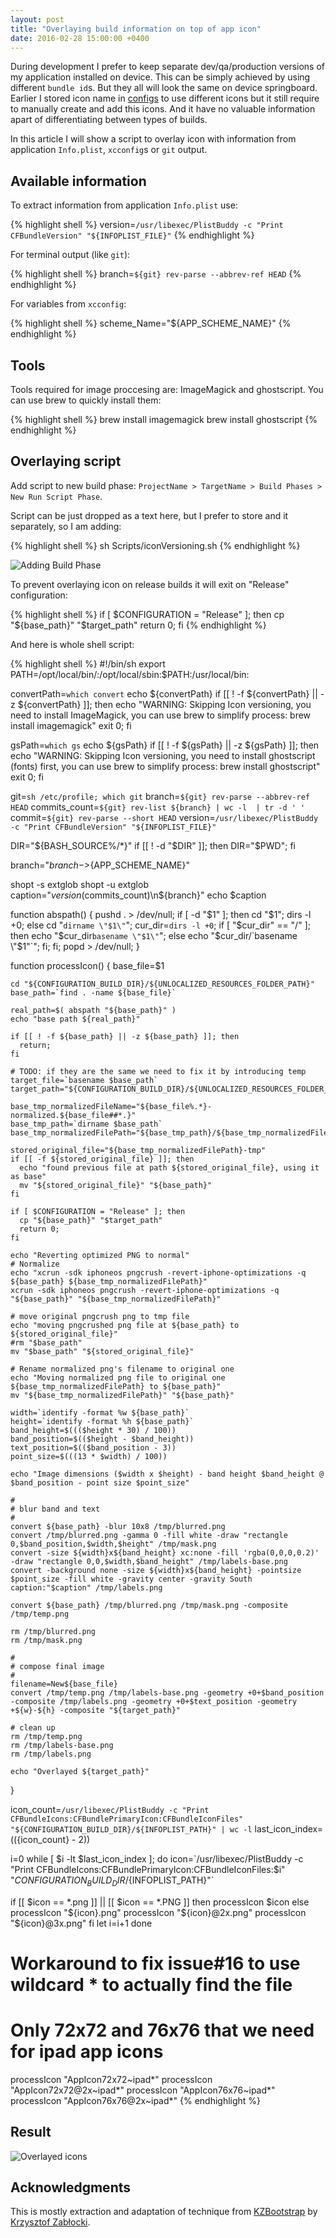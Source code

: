 ```yaml
---
layout: post
title: "Overlaying build information on top of app icon"
date: 2016-02-28 15:00:00 +0400
---
```


During development I prefer to keep separate dev/qa/production versions of my application installed on device. This can be simply achieved by using different `bundle id`s. But they all will look the same on device springboard. Earlier I stored icon name in [configs](http://aleksandrov.ws/2015/02/27/xcode-project-configuration/) to use different icons but it still require to manually create and add this icons. And it have no valuable information apart of differentiating between types of builds.

In this article I will show a script to overlay icon with information from application `Info.plist`, `xcconfig`s or `git` output.

<!-- more -->

## Available information

To extract information from application `Info.plist` use:

{% highlight shell %}
version=`/usr/libexec/PlistBuddy -c "Print CFBundleVersion" "${INFOPLIST_FILE}"`
{% endhighlight %}

For terminal output (like `git`):

{% highlight shell %}
branch=`${git} rev-parse --abbrev-ref HEAD`
{% endhighlight %}

For variables from `xcconfig`:

{% highlight shell %}
scheme_Name="${APP_SCHEME_NAME}"
{% endhighlight %}

## Tools

Tools required for image proccesing are: ImageMagick and ghostscript. You can use brew to quickly install them:

{% highlight shell %}
brew install imagemagick
brew install ghostscript
{% endhighlight %}

## Overlaying script

Add script to new build phase: `ProjectName > TargetName > Build Phases > New Run Script Phase`.

Script can be just dropped as a text here, but I prefer to store and it separately, so I am adding:

{% highlight shell %}
sh Scripts/iconVersioning.sh
{% endhighlight %}

![Adding Build Phase](/static/article-icon-overlaying/01.png)

To prevent overlaying icon on release builds it will exit on "Release" configuration:

{% highlight shell %}
if [ $CONFIGURATION = "Release" ]; then
  cp "${base_path}" "$target_path"
  return 0;
fi
{% endhighlight %}

And here is whole shell script:

{% highlight shell %}
#!/bin/sh
export PATH=/opt/local/bin/:/opt/local/sbin:$PATH:/usr/local/bin:

convertPath=`which convert`
echo ${convertPath}
if [[ ! -f ${convertPath} || -z ${convertPath} ]]; then
    echo "WARNING: Skipping Icon versioning, you need to install ImageMagick, you can use brew to simplify process:
    brew install imagemagick"
exit 0;
fi

gsPath=`which gs`
echo ${gsPath}
if [[ ! -f ${gsPath} || -z ${gsPath} ]]; then
    echo "WARNING: Skipping Icon versioning, you need to install ghostscript (fonts) first, you can use brew to simplify process:
    brew install ghostscript"
exit 0;
fi

git=`sh /etc/profile; which git`
branch=`${git} rev-parse --abbrev-ref HEAD`
commits_count=`${git} rev-list ${branch} | wc -l  | tr -d ' '`
commit=`${git} rev-parse --short HEAD`
version=`/usr/libexec/PlistBuddy -c "Print CFBundleVersion" "${INFOPLIST_FILE}"`

DIR="${BASH_SOURCE%/*}"
if [[ ! -d "$DIR" ]]; then DIR="$PWD"; fi

branch="${branch}->${APP_SCHEME_NAME}"

shopt -s extglob
shopt -u extglob
caption="${version} ($commits_count)\n${branch}"
echo $caption

function abspath() { pushd . > /dev/null; if [ -d "$1" ]; then cd "$1"; dirs -l +0; else cd "`dirname \"$1\"`"; cur_dir=`dirs -l +0`; if [ "$cur_dir" == "/" ]; then echo "$cur_dir`basename \"$1\"`"; else echo "$cur_dir/`basename \"$1\"`"; fi; fi; popd > /dev/null; }

function processIcon() {
    base_file=$1
    
    cd "${CONFIGURATION_BUILD_DIR}/${UNLOCALIZED_RESOURCES_FOLDER_PATH}"
    base_path=`find . -name ${base_file}`
    
    real_path=$( abspath "${base_path}" )
    echo "base path ${real_path}"
    
    if [[ ! -f ${base_path} || -z ${base_path} ]]; then
      return;
    fi
    
    # TODO: if they are the same we need to fix it by introducing temp
    target_file=`basename $base_path`
    target_path="${CONFIGURATION_BUILD_DIR}/${UNLOCALIZED_RESOURCES_FOLDER_PATH}/${target_file}"
    
    base_tmp_normalizedFileName="${base_file%.*}-normalized.${base_file##*.}"
    base_tmp_path=`dirname $base_path`
    base_tmp_normalizedFilePath="${base_tmp_path}/${base_tmp_normalizedFileName}"
    
    stored_original_file="${base_tmp_normalizedFilePath}-tmp"
    if [[ -f ${stored_original_file} ]]; then
      echo "found previous file at path ${stored_original_file}, using it as base"
      mv "${stored_original_file}" "${base_path}"
    fi
    
    if [ $CONFIGURATION = "Release" ]; then
      cp "${base_path}" "$target_path"
      return 0;
    fi
    
    echo "Reverting optimized PNG to normal"
    # Normalize
    echo "xcrun -sdk iphoneos pngcrush -revert-iphone-optimizations -q ${base_path} ${base_tmp_normalizedFilePath}"
    xcrun -sdk iphoneos pngcrush -revert-iphone-optimizations -q "${base_path}" "${base_tmp_normalizedFilePath}"
    
    # move original pngcrush png to tmp file
    echo "moving pngcrushed png file at ${base_path} to ${stored_original_file}"
    #rm "$base_path"
    mv "$base_path" "${stored_original_file}"
    
    # Rename normalized png's filename to original one
    echo "Moving normalized png file to original one ${base_tmp_normalizedFilePath} to ${base_path}"
    mv "${base_tmp_normalizedFilePath}" "${base_path}"
    
    width=`identify -format %w ${base_path}`
    height=`identify -format %h ${base_path}`
    band_height=$((($height * 30) / 100))
    band_position=$(($height - $band_height))
    text_position=$(($band_position - 3))
    point_size=$(((13 * $width) / 100))
    
    echo "Image dimensions ($width x $height) - band height $band_height @ $band_position - point size $point_size"
    
    #
    # blur band and text
    #
    convert ${base_path} -blur 10x8 /tmp/blurred.png
    convert /tmp/blurred.png -gamma 0 -fill white -draw "rectangle 0,$band_position,$width,$height" /tmp/mask.png
    convert -size ${width}x${band_height} xc:none -fill 'rgba(0,0,0,0.2)' -draw "rectangle 0,0,$width,$band_height" /tmp/labels-base.png
    convert -background none -size ${width}x${band_height} -pointsize $point_size -fill white -gravity center -gravity South caption:"$caption" /tmp/labels.png
    
    convert ${base_path} /tmp/blurred.png /tmp/mask.png -composite /tmp/temp.png
    
    rm /tmp/blurred.png
    rm /tmp/mask.png
    
    #
    # compose final image
    #
    filename=New${base_file}
    convert /tmp/temp.png /tmp/labels-base.png -geometry +0+$band_position -composite /tmp/labels.png -geometry +0+$text_position -geometry +${w}-${h} -composite "${target_path}"
    
    # clean up
    rm /tmp/temp.png
    rm /tmp/labels-base.png
    rm /tmp/labels.png
    
    echo "Overlayed ${target_path}"
}

icon_count=`/usr/libexec/PlistBuddy -c "Print CFBundleIcons:CFBundlePrimaryIcon:CFBundleIconFiles" "${CONFIGURATION_BUILD_DIR}/${INFOPLIST_PATH}" | wc -l`
last_icon_index=$((${icon_count} - 2))

i=0
while [  $i -lt $last_icon_index ]; do
  icon=`/usr/libexec/PlistBuddy -c "Print CFBundleIcons:CFBundlePrimaryIcon:CFBundleIconFiles:$i" "${CONFIGURATION_BUILD_DIR}/${INFOPLIST_PATH}"`

  if [[ $icon == *.png ]] || [[ $icon == *.PNG ]]
  then
    processIcon $icon
  else
    processIcon "${icon}.png"
    processIcon "${icon}@2x.png"
    processIcon "${icon}@3x.png"
  fi
  let i=i+1
done

# Workaround to fix issue#16 to use wildcard * to actually find the file
# Only 72x72 and 76x76 that we need for ipad app icons
processIcon "AppIcon72x72~ipad*"
processIcon "AppIcon72x72@2x~ipad*"
processIcon "AppIcon76x76~ipad*"
processIcon "AppIcon76x76@2x~ipad*"
{% endhighlight %}

## Result

![Overlayed icons](/static/article-icon-overlaying/02.png)

## Acknowledgments

This is mostly extraction and adaptation of technique from [KZBootstrap](https://github.com/krzysztofzablocki/KZBootstrap) by [Krzysztof Zabłocki](https://twitter.com/merowing_).
